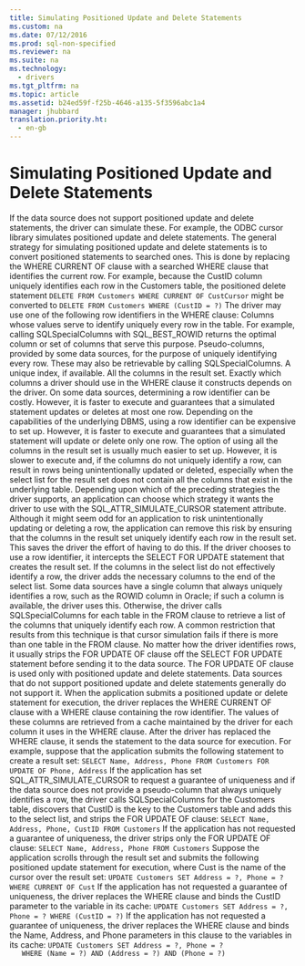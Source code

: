 ```yaml
---
title: Simulating Positioned Update and Delete Statements
ms.custom: na
ms.date: 07/12/2016
ms.prod: sql-non-specified
ms.reviewer: na
ms.suite: na
ms.technology: 
  - drivers
ms.tgt_pltfrm: na
ms.topic: article
ms.assetid: b24ed59f-f25b-4646-a135-5f3596abc1a4
manager: jhubbard
translation.priority.ht: 
  - en-gb
---
```

# Simulating Positioned Update and Delete Statements
<?xml version="1.0" encoding="utf-8"?>
<developerConceptualDocument xmlns="http://ddue.schemas.microsoft.com/authoring/2003/5" xmlns:xlink="http://www.w3.org/1999/xlink" xmlns:xsi="http://www.w3.org/2001/XMLSchema-instance" xsi:schemaLocation="http://ddue.schemas.microsoft.com/authoring/2003/5 http://dduestorage.blob.core.windows.net/ddueschema/developer.xsd">
  <introduction>
    <para>If the data source does not support positioned update and delete statements, the driver can simulate these. For example, the ODBC cursor library simulates positioned update and delete statements. The general strategy for simulating positioned update and delete statements is to convert positioned statements to searched ones. This is done by replacing the <legacyBold>WHERE CURRENT OF</legacyBold> clause with a searched <legacyBold>WHERE</legacyBold> clause that identifies the current row.</para>
    <para>For example, because the CustID column uniquely identifies each row in the Customers table, the positioned delete statement</para>
    <code>DELETE FROM Customers WHERE CURRENT OF CustCursor</code>
    <para>might be converted to</para>
    <code>DELETE FROM Customers WHERE (CustID = ?)</code>
    <para>The driver may use one of the following <legacyItalic>row identifiers</legacyItalic> in the <legacyBold>WHERE</legacyBold> clause:  </para>
    <list class="bullet">
      <listItem>
        <para>Columns whose values serve to identify uniquely every row in the table. For example, calling <legacyBold>SQLSpecialColumns</legacyBold> with SQL_BEST_ROWID returns the optimal column or set of columns that serve this purpose.</para>
      </listItem>
      <listItem>
        <para>Pseudo-columns, provided by some data sources, for the purpose of uniquely identifying every row. These may also be retrievable by calling <legacyBold>SQLSpecialColumns</legacyBold>.</para>
      </listItem>
      <listItem>
        <para>A unique index, if available.</para>
      </listItem>
      <listItem>
        <para>All the columns in the result set.</para>
      </listItem>
    </list>
    <para>Exactly which columns a driver should use in the <legacyBold>WHERE</legacyBold> clause it constructs depends on the driver. On some data sources, determining a row identifier can be costly. However, it is faster to execute and guarantees that a simulated statement updates or deletes at most one row. Depending on the capabilities of the underlying DBMS, using a row identifier can be expensive to set up. However, it is faster to execute and guarantees that a simulated statement will update or delete only one row. The option of using all the columns in the result set is usually much easier to set up. However, it is slower to execute and, if the columns do not uniquely identify a row, can result in rows being unintentionally updated or deleted, especially when the select list for the result set does not contain all the columns that exist in the underlying table.</para>
    <para>Depending upon which of the preceding strategies the driver supports, an application can choose which strategy it wants the driver to use with the SQL_ATTR_SIMULATE_CURSOR statement attribute. Although it might seem odd for an application to risk unintentionally updating or deleting a row, the application can remove this risk by ensuring that the columns in the result set uniquely identify each row in the result set. This saves the driver the effort of having to do this.</para>
    <para>If the driver chooses to use a row identifier, it intercepts the <legacyBold>SELECT FOR UPDATE</legacyBold> statement that creates the result set. If the columns in the select list do not effectively identify a row, the driver adds the necessary columns to the end of the select list. Some data sources have a single column that always uniquely identifies a row, such as the ROWID column in Oracle; if such a column is available, the driver uses this. Otherwise, the driver calls <legacyBold>SQLSpecialColumns</legacyBold> for each table in the <legacyBold>FROM</legacyBold> clause to retrieve a list of the columns that uniquely identify each row. A common restriction that results from this technique is that cursor simulation fails if there is more than one table in the <legacyBold>FROM</legacyBold> clause. </para>
    <para>No matter how the driver identifies rows, it usually strips the <legacyBold>FOR UPDATE OF</legacyBold> clause off the <legacyBold>SELECT FOR UPDATE</legacyBold> statement before sending it to the data source. The <legacyBold>FOR UPDATE OF</legacyBold> clause is used only with positioned update and delete statements. Data sources that do not support positioned update and delete statements generally do not support it.</para>
    <para>When the application submits a positioned update or delete statement for execution, the driver replaces the <legacyBold>WHERE CURRENT OF</legacyBold> clause with a <legacyBold>WHERE</legacyBold> clause containing the row identifier. The values of these columns are retrieved from a cache maintained by the driver for each column it uses in the <legacyBold>WHERE</legacyBold> clause. After the driver has replaced the <legacyBold>WHERE</legacyBold> clause, it sends the statement to the data source for execution.</para>
    <para>For example, suppose that the application submits the following statement to create a result set:</para>
    <code>SELECT Name, Address, Phone FROM Customers FOR UPDATE OF Phone, Address</code>
    <para>If the application has set SQL_ATTR_SIMULATE_CURSOR to request a guarantee of uniqueness and if the data source does not provide a pseudo-column that always uniquely identifies a row, the driver calls <legacyBold>SQLSpecialColumns</legacyBold> for the Customers table, discovers that CustID is the key to the Customers table and adds this to the select list, and strips the <legacyBold>FOR UPDATE OF</legacyBold> clause:</para>
    <code>SELECT Name, Address, Phone, CustID FROM Customers</code>
    <para>If the application has not requested a guarantee of uniqueness, the driver strips only the <legacyBold>FOR UPDATE OF</legacyBold> clause:</para>
    <code>SELECT Name, Address, Phone FROM Customers</code>
    <para>Suppose the application scrolls through the result set and submits the following positioned update statement for execution, where Cust is the name of the cursor over the result set:</para>
    <code>UPDATE Customers SET Address = ?, Phone = ? WHERE CURRENT OF Cust</code>
    <para>If the application has not requested a guarantee of uniqueness, the driver replaces the <legacyBold>WHERE</legacyBold> clause and binds the CustID parameter to the variable in its cache:</para>
    <code>UPDATE Customers SET Address = ?, Phone = ? WHERE (CustID = ?)</code>
    <para>If the application has not requested a guarantee of uniqueness, the driver replaces the <legacyBold>WHERE</legacyBold> clause and binds the Name, Address, and Phone parameters in this clause to the variables in its cache:</para>
    <code>UPDATE Customers SET Address = ?, Phone = ?
   WHERE (Name = ?) AND (Address = ?) AND (Phone = ?)</code>
  </introduction>
  <relatedTopics />
</developerConceptualDocument>